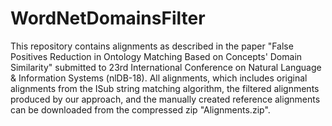 # WordNetDomainsFilter

This repository contains alignments as described in the paper "False Positives Reduction in Ontology Matching Based on Concepts' Domain Similarity" submitted to 23rd International Conference on Natural Language & Information Systems (nlDB-18).
All alignments, which includes original alignments from the ISub string matching algorithm, the filtered alignments produced by our approach, and the manually created reference alignments can be downloaded from the compressed zip "Alignments.zip".
